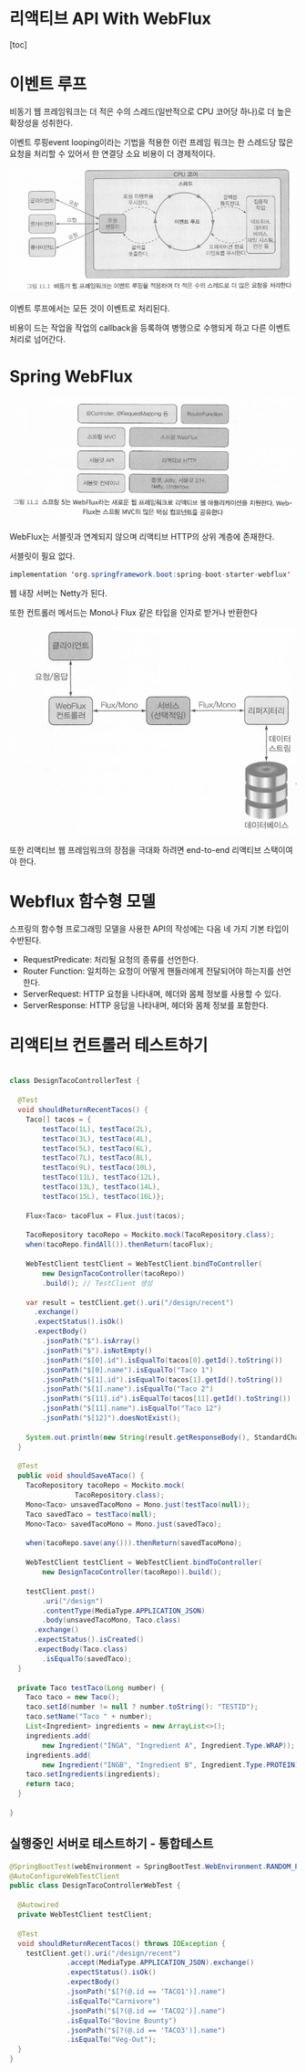 # 리액티브 API With WebFlux

[toc]





# 이벤트 루프

비동기 웹 프레임워크는 더 적은 수의 스레드(일반적으로 CPU 코어당 하나)로 더 높은 확장성을 성취한다. 

이벤트 루핑event looping이라는 기법을 적용한 이런 프레임 워크는 한 스레드당 많은 요청을 처리할 수 있어서 한 연결당 소요 비용이 더 경제적이다.

![image-20230924175841711](./images//image-20230924175841711.png)

이벤트 루프에서는 모든 것이 이벤트로 처리된다.

비용이 드는 작업을 작업의 callback을 등록하여 병행으로 수행되게 하고 다른 이벤트 처리로 넘어간다.

# Spring WebFlux

![image-20230924180018659](./images//image-20230924180018659.png)

WebFlux는 서블릿과 연계되지 않으며 리액티브 HTTP의 상위 계층에 존재한다.

서블릿이 필요 없다.

```java
implementation 'org.springframework.boot:spring-boot-starter-webflux'
```

웹 내장 서버는 Netty가 된다.

또한 컨트롤러 메서드는 Mono나 Flux 같은 타입을 인자로 받거나 반환한다 

![image-20230924180513031](./images//image-20230924180513031.png)

또한 리액티브 웹 프레임워크의 장점을 극대화 하려면 end-to-end 리액티브 스택이여야 한다.



# Webflux 함수형 모델

스프링의 함수형 프로그래밍 모델을 사용한 API의 작성에는 다음 네 가지 기본 타입이 수반된다.

- ﻿﻿RequestPredicate: 처리될 요청의 종류를 선언한다.
- ﻿﻿Router Function: 일치하는 요청이 어떻게 핸들러에게 전달되어야 하는지를 선언한다.
- ﻿﻿ServerRequest: HTTP 요청을 나타내며, 헤더와 몸체 정보를 사용할 수 있다.
- ﻿﻿ServerResponse: HTTP 응답을 나타내며, 헤더와 몸체 정보를 포함한다.



# 리액티브 컨트롤러 테스트하기

```java

class DesignTacoControllerTest {

  @Test
  void shouldReturnRecentTacos() {
    Taco[] tacos = {
        testTaco(1L), testTaco(2L),
        testTaco(3L), testTaco(4L),
        testTaco(5L), testTaco(6L),
        testTaco(7L), testTaco(8L),
        testTaco(9L), testTaco(10L),
        testTaco(11L), testTaco(12L),
        testTaco(13L), testTaco(14L),
        testTaco(15L), testTaco(16L)};
    
    Flux<Taco> tacoFlux = Flux.just(tacos);
    
    TacoRepository tacoRepo = Mockito.mock(TacoRepository.class);
    when(tacoRepo.findAll()).thenReturn(tacoFlux);
    
    WebTestClient testClient = WebTestClient.bindToController(
        new DesignTacoController(tacoRepo))
        .build(); // TestClient 생성
    
    var result = testClient.get().uri("/design/recent")
      .exchange()
      .expectStatus().isOk()
      .expectBody()
        .jsonPath("$").isArray()
        .jsonPath("$").isNotEmpty()
        .jsonPath("$[0].id").isEqualTo(tacos[0].getId().toString())
        .jsonPath("$[0].name").isEqualTo("Taco 1")
        .jsonPath("$[1].id").isEqualTo(tacos[1].getId().toString())
        .jsonPath("$[1].name").isEqualTo("Taco 2")
        .jsonPath("$[11].id").isEqualTo(tacos[11].getId().toString())
        .jsonPath("$[11].name").isEqualTo("Taco 12")
        .jsonPath("$[12]").doesNotExist();

    System.out.println(new String(result.getResponseBody(), StandardCharsets.UTF_8));
  }
  
  @Test
  public void shouldSaveATaco() {
    TacoRepository tacoRepo = Mockito.mock(
                TacoRepository.class);
    Mono<Taco> unsavedTacoMono = Mono.just(testTaco(null));
    Taco savedTaco = testTaco(null);
    Mono<Taco> savedTacoMono = Mono.just(savedTaco);
    
    when(tacoRepo.save(any())).thenReturn(savedTacoMono);
    
    WebTestClient testClient = WebTestClient.bindToController(
        new DesignTacoController(tacoRepo)).build();
    
    testClient.post()
        .uri("/design")
        .contentType(MediaType.APPLICATION_JSON)
        .body(unsavedTacoMono, Taco.class)
      .exchange()
      .expectStatus().isCreated()
      .expectBody(Taco.class)
        .isEqualTo(savedTaco);
  }
  
  private Taco testTaco(Long number) {
    Taco taco = new Taco();
    taco.setId(number != null ? number.toString(): "TESTID");
    taco.setName("Taco " + number);
    List<Ingredient> ingredients = new ArrayList<>();
    ingredients.add(
        new Ingredient("INGA", "Ingredient A", Ingredient.Type.WRAP));
    ingredients.add(
        new Ingredient("INGB", "Ingredient B", Ingredient.Type.PROTEIN));
    taco.setIngredients(ingredients);
    return taco;
  }
  
}

```



## 실행중인 서버로 테스트하기 - 통합테스트

```java
@SpringBootTest(webEnvironment = SpringBootTest.WebEnvironment.RANDOM_PORT)
@AutoConfigureWebTestClient
public class DesignTacoControllerWebTest {

  @Autowired
  private WebTestClient testClient;

  @Test
  void shouldReturnRecentTacos() throws IOException {
    testClient.get().uri("/design/recent")
              .accept(MediaType.APPLICATION_JSON).exchange()
              .expectStatus().isOk()
              .expectBody()
              .jsonPath("$[?(@.id == 'TACO1')].name")
              .isEqualTo("Carnivore")
              .jsonPath("$[?(@.id == 'TACO2')].name")
              .isEqualTo("Bovine Bounty")
              .jsonPath("$[?(@.id == 'TACO3')].name")
              .isEqualTo("Veg-Out");
  }
}
```

